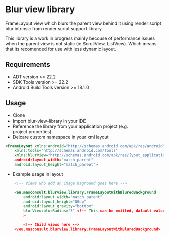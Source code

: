 # Blur view library

FrameLayout view which blurs the parent view behind it using render script blur intrinsic from render script support library.

This library is a work in progress mainly becouse of performance issues when the parent view is not static (ie ScrollView, ListView).
Which means that its recomended for use with less dynamic layout.

## Requirements
+ ADT version >= 22.2
+ SDK Tools version >= 22.2
+ Android Build Tools version >= 18.1.0


## Usage

+ Clone
+ Import blur-view-library in your IDE 
+ Reference the library from your application project (e.g. project.properties)
+ Delcare custom namespace in your xml layout

```xml
<FrameLayout xmlns:android="http://schemas.android.com/apk/res/android"
    xmlns:tools="http://schemas.android.com/tools"
    xmlns:blurView="http://schemas.android.com/apk/res/{yout_application_package_goes_here}" <!-- Add this line -->
    android:layout_width="match_parent"
    android:layout_height="match_parent">    
```

+ Example usage in layout

```xml
    <!-- Views who add an image baground goes here -->

    <eu.masconsult.blurview.library.FrameLayoutWithBluredBackground
        android:layout_width="match_parent"
        android:layout_height="80dp"
        android:layout_gravity="bottom"
        blurView:blurRadius="5" <!-- This can be omitted, dafault value is 15 -->
        >

        <!-- Child views here -->
    </eu.masconsult.blurview.library.FrameLayoutWithBluredBackground>
```


